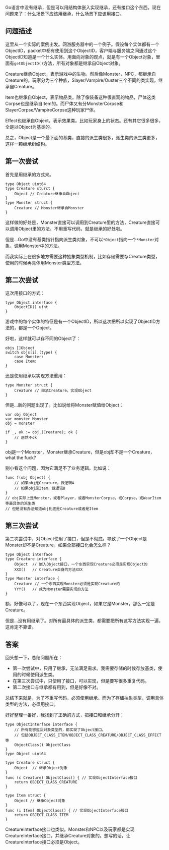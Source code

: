 Go语言中没有继承，但是可以用结构体嵌入实现继承，还有接口这个东西。现在问题来了：什么场景下应该用继承，什么场景下应该用接口。

## 问题描述

这里从一个实际的案例出发。网游服务器中的一个例子。假设每个实体都有一个ObjectID，packet中都有使用到这个ObjectID，客户端与服务端之间通过这个ObjectID知道是一个什么实体。用面向对象的观点，就是有一个Object对象，里面有`getObjectID()`方法，所有对象都是继承自Object对象。

Creature继承Object，表示游戏中的生物。然后像Monster，NPC，都继承自Creature的。玩家分为三个种族，Slayer/Vampire/Ouster三个不同的类实现，继承自Creature。

Item也继承自Object，表示物品类。除了像装备这种很直观的物品，尸体这类Corpse也是继承自Item的。而尸体又有分MonsterCorpse和SlayerCorpse/VampireCorpse这种玩家尸体。

Effect也继承自Object，表示效果类。比如玩家身上的状态。还有其它很多很多，全是以Object为基类的。

总之，Object是一个最下面的基类，直接的派生类很多，派生类的派生类更多，这样一颗继承树结构。

## 第一次尝试

首先是用继承的方式来。

	type Object uint64
	type Creature sturct {
		Object // Creature继承自Object
	}
	type Monster struct {
		Creature // Monster继承自Monster
	}

这样做的好处是，Monster直接可以调用到Creature里的方法，Creature直接可以调用Object里的方法。不用重写代码，就是继承的好处啦。

但是...Go中没有基类指针指向派生类对象，不可以`*Object`指向一个`*Monster`对象，调用Monster中的方法。

而我实际上在很多地方需要这种抽象类型机制，比如存储需要存Creature类型，使用的时候再具体用Monster类型方法。

## 第二次尝试

这次用接口的方式：

	type Object interface {
		ObjectID() uint
	}

游戏中的每个实体的特征是有一个ObjectID，所以这次把所以实现了ObjectID方法的，都是一个Object。

好啦，这样就可以存不同的Object了：

	objs []Object
	switch objs[i].(type) {
		case Monster:
		case Item:
	}

还是使用继承以实现方法重用：

	type Monster struct {
		Creature // 继承Creature。实现Object
	}

但是...新的问题出现了。比如说给将Monster赋值给Object：

	var obj Object
	var monster Monster
	obj = monster
	
	if _, ok := obj.(Creature); ok {
		// 居然不ok
	}

obj是一个Monster，Monster继承Creature，但是obj却不是一个Creature，what the fuck?

别小看这个问题，因为它满足不了业务逻辑。比如说：

	func f(obj Object) {
		// 如果obj是Creature，做逻辑A
		// 如果obj是Item，做逻辑B
	}
	// obj实际上是Monster，或者Player，或者MonsterCorpse，或Corpse，或WearItem等最具体的派生类
	// 但是没有办法知道obj到底是Creature或者是Item

## 第三次尝试

第二次尝试中，对Object使用了接口，但是不彻底。导致了一个Object是Monster却不是Creature。如果全部接口化会怎么样？

	type Object interface
	type Creature interface {
		Object	// 嵌入Object接口，一个东西实现Creature必须是实现Object的
		XXX()	// Creature自身的方法XXX
	}
	type Monster interface {
		Creature // 一个东西实现Monster必须是实现Creature的
		YYY()	// 成为Monster需要实现的方法
	}

额，好像可以了，现在一个东西实现Object，如果它是Monster，那么一定是Creature。

但是...没有用继承了。对所有最具体的派生类，都需要把所有这写方法实现一遍，这肯定不靠谱。

## 答案

回头想一下，总结问题所在：

* 第一次尝试中，只用了继承，无法满足需求。我需要存储的时候存放基类，使用的时候使用派生类。
* 在第三次尝试中，只使用了接口，可以实现，但是要写很多重复代码。
* 第二次接口与继承都有用到，但是好像不对。

总结下来就是，为了不重写代码，必须使用继承。而为了存储抽象类型，调用具体类型的方法，必须用接口。

好好整理一番好，我找到了正确的方式，把接口和继承分开：

	type ObjectInterface interface {
		// 所有能够返回对象类型的，都实现了Object接口。
		// 包括OBJECT_CLASS_ITEM/OBJECT_CLASS_CREATURE/OBJECT_CLASS_EFFECT等
		ObjectClass() ObjectClass 
	}
	type Object uint64
	
	type Creature struct {
		Object	// 继承Object对象
	}
	func (c Creature) ObjectClass() { // 实现ObjectInterface接口
		return OBJECT_CLASS_CREATURE
	}
	
	type Item struct {
		Object // 继承Object对象
	}
	func (i Item) ObjectClass() { // 实现ObjectInterface接口
		return OBJECT_CLASS_ITEM
	}

CreatureInterface接口也类似。Monster和NPC以及玩家都是实现CreatureInterface接口，并继承Creature对象的。想写的话，让CreatureInterface接口必须是Object。
